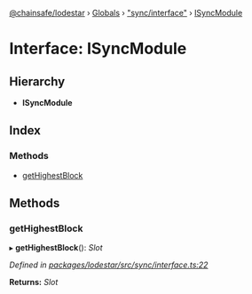 [@chainsafe/lodestar](../README.md) › [Globals](../globals.md) › ["sync/interface"](../modules/_sync_interface_.md) › [ISyncModule](_sync_interface_.isyncmodule.md)

# Interface: ISyncModule

## Hierarchy

* **ISyncModule**

## Index

### Methods

* [getHighestBlock](_sync_interface_.isyncmodule.md#gethighestblock)

## Methods

###  getHighestBlock

▸ **getHighestBlock**(): *Slot*

*Defined in [packages/lodestar/src/sync/interface.ts:22](https://github.com/ChainSafe/lodestar/blob/e5567ed22/packages/lodestar/src/sync/interface.ts#L22)*

**Returns:** *Slot*
